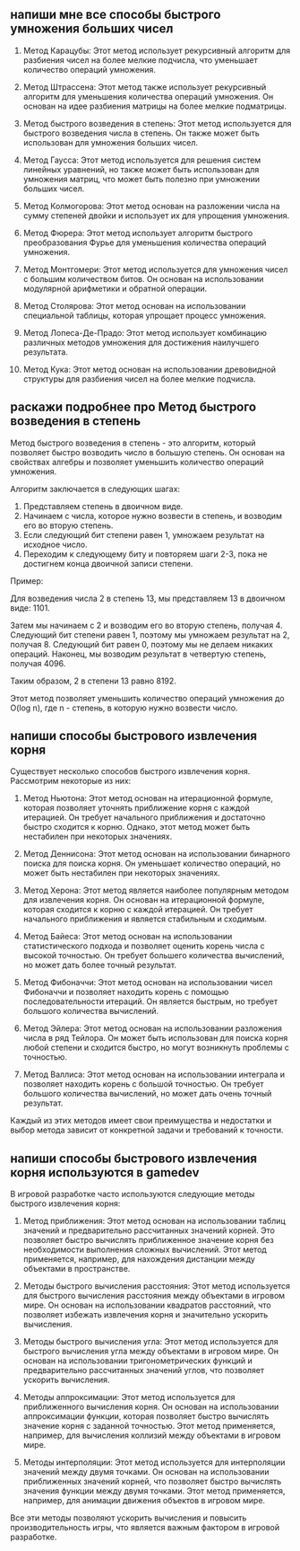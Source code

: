 ## напиши мне все способы быстрого умножения больших чисел

1. Метод Карацубы: Этот метод использует рекурсивный алгоритм для разбиения чисел на более мелкие подчисла, что уменьшает количество операций умножения. 

2. Метод Штрассена: Этот метод также использует рекурсивный алгоритм для уменьшения количества операций умножения. Он основан на идее разбиения матрицы на более мелкие подматрицы. 

3. Метод быстрого возведения в степень: Этот метод используется для быстрого возведения числа в степень. Он также может быть использован для умножения больших чисел. 

4. Метод Гаусса: Этот метод используется для решения систем линейных уравнений, но также может быть использован для умножения матриц, что может быть полезно при умножении больших чисел. 

5. Метод Колмогорова: Этот метод основан на разложении числа на сумму степеней двойки и использует их для упрощения умножения. 

6. Метод Фюрера: Этот метод использует алгоритм быстрого преобразования Фурье для уменьшения количества операций умножения. 

7. Метод Монтгомери: Этот метод используется для умножения чисел с большим количеством битов. Он основан на использовании модулярной арифметики и обратной операции. 

8. Метод Столярова: Этот метод основан на использовании специальной таблицы, которая упрощает процесс умножения. 

9. Метод Лопеса-Де-Прадо: Этот метод использует комбинацию различных методов умножения для достижения наилучшего результата. 

10. Метод Кука: Этот метод основан на использовании древовидной структуры для разбиения чисел на более мелкие подчисла.

## раскажи подробнее про Метод быстрого возведения в степень

Метод быстрого возведения в степень - это алгоритм, который позволяет быстро возводить число в большую степень. Он основан на свойствах алгебры и позволяет уменьшить количество операций умножения.

Алгоритм заключается в следующих шагах:

1. Представляем степень в двоичном виде.
2. Начинаем с числа, которое нужно возвести в степень, и возводим его во вторую степень.
3. Если следующий бит степени равен 1, умножаем результат на исходное число.
4. Переходим к следующему биту и повторяем шаги 2-3, пока не достигнем конца двоичной записи степени.

Пример:

Для возведения числа 2 в степень 13, мы представляем 13 в двоичном виде: 1101.

Затем мы начинаем с 2 и возводим его во вторую степень, получая 4. Следующий бит степени равен 1, поэтому мы умножаем результат на 2, получая 8. Следующий бит равен 0, поэтому мы не делаем никаких операций. Наконец, мы возводим результат в четвертую степень, получая 4096.

Таким образом, 2 в степени 13 равно 8192.

Этот метод позволяет уменьшить количество операций умножения до O(log n), где n - степень, в которую нужно возвести число.

## напиши способы быстрового извлечения корня

Существует несколько способов быстрого извлечения корня. Рассмотрим некоторые из них:

1. Метод Ньютона: Этот метод основан на итерационной формуле, которая позволяет уточнять приближение корня с каждой итерацией. Он требует начального приближения и достаточно быстро сходится к корню. Однако, этот метод может быть нестабилен при некоторых значениях.

2. Метод Деннисона: Этот метод основан на использовании бинарного поиска для поиска корня. Он уменьшает количество операций, но может быть нестабилен при некоторых значениях.

3. Метод Херона: Этот метод является наиболее популярным методом для извлечения корня. Он основан на итерационной формуле, которая сходится к корню с каждой итерацией. Он требует начального приближения и является стабильным и сходимым.

4. Метод Байеса: Этот метод основан на использовании статистического подхода и позволяет оценить корень числа с высокой точностью. Он требует большего количества вычислений, но может дать более точный результат.

5. Метод Фибоначчи: Этот метод основан на использовании чисел Фибоначчи и позволяет находить корень с помощью последовательности итераций. Он является быстрым, но требует большого количества вычислений.

6. Метод Эйлера: Этот метод основан на использовании разложения числа в ряд Тейлора. Он может быть использован для поиска корня любой степени и сходится быстро, но могут возникнуть проблемы с точностью.

7. Метод Валлиса: Этот метод основан на использовании интеграла и позволяет находить корень с большой точностью. Он требует большого количества вычислений, но может дать очень точный результат.

Каждый из этих методов имеет свои преимущества и недостатки и выбор метода зависит от конкретной задачи и требований к точности.

## напиши способы быстрового извлечения корня используются в gamedev

В игровой разработке часто используются следующие методы быстрого извлечения корня:

1. Метод приближения: Этот метод основан на использовании таблиц значений и предварительно рассчитанных значений корней. Это позволяет быстро вычислять приближенное значение корня без необходимости выполнения сложных вычислений. Этот метод применяется, например, для нахождения дистанции между объектами в пространстве.

2. Методы быстрого вычисления расстояния: Этот метод используется для быстрого вычисления расстояния между объектами в игровом мире. Он основан на использовании квадратов расстояний, что позволяет избежать извлечения корня и значительно ускорить вычисления.

3. Методы быстрого вычисления угла: Этот метод используется для быстрого вычисления угла между объектами в игровом мире. Он основан на использовании тригонометрических функций и предварительно рассчитанных значений углов, что позволяет ускорить вычисления.

4. Методы аппроксимации: Этот метод используется для приближенного вычисления корня. Он основан на использовании аппроксимации функции, которая позволяет быстро вычислять значение корня с заданной точностью. Этот метод применяется, например, для вычисления коллизий между объектами в игровом мире.

5. Методы интерполяции: Этот метод используется для интерполяции значений между двумя точками. Он основан на использовании приближенных значений корней, что позволяет быстро вычислять значения функции между двумя точками. Этот метод применяется, например, для анимации движения объектов в игровом мире.

Все эти методы позволяют ускорить вычисления и повысить производительность игры, что является важным фактором в игровой разработке.